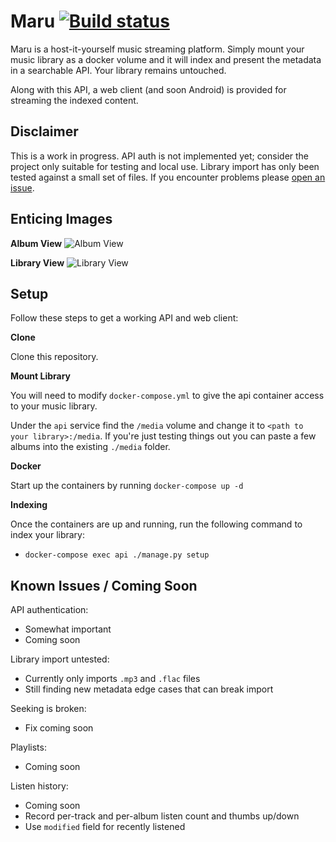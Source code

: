 # Maru [![Build status](https://badge.buildkite.com/93665fc87856b435a73715c4f49a9af1f59eee1836a4c66f46.svg)](https://buildkite.com/spiralpower/maru)
Maru is a host-it-yourself music streaming platform. Simply mount your music
library as a docker volume and it will index and present the metadata in a
searchable API. Your library remains untouched.

Along with this API, a web client (and soon Android) is provided for streaming
the indexed content.

## Disclaimer
This is a work in progress. API auth is not implemented yet; consider the
project only suitable for testing and local use. Library import has only been
tested against a small set of files. If you encounter problems please
[open an issue](https://github.com/jordanribera/maru/issues).

## Enticing Images
**Album View**
![Album View](http://spiralpower.net/files/maru/maru_album.png)

**Library View**
![Library View](http://spiralpower.net/files/maru/maru_library.png)


## Setup
Follow these steps to get a working API and web client:

**Clone**

Clone this repository.


**Mount Library**

You will need to modify `docker-compose.yml` to give the api container access
to your music library.

Under the `api` service find the `/media` volume and change it to `<path to
your library>:/media`. If you're just testing things out you can paste a few
albums into the existing `./media` folder.


**Docker**

Start up the containers by running `docker-compose up -d`


**Indexing**

Once the containers are up and running, run the following command to index
your library:
  - `docker-compose exec api ./manage.py setup`


## Known Issues / Coming Soon

API authentication:
* Somewhat important
* Coming soon

Library import untested:
* Currently only imports `.mp3` and `.flac` files
* Still finding new metadata edge cases that can break import

Seeking is broken:
* Fix coming soon

Playlists:
* Coming soon

Listen history:
* Coming soon
* Record per-track and per-album listen count and thumbs up/down
* Use `modified` field for recently listened
